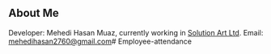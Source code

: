 
## About Me

Developer: Mehedi Hasan Muaz, currently working in [Solution Art Ltd](https://solutionart.net/). 
Email: mehedihasan2760@gmail.com#   E m p l o y e e - a t t e n d a n c e  
 